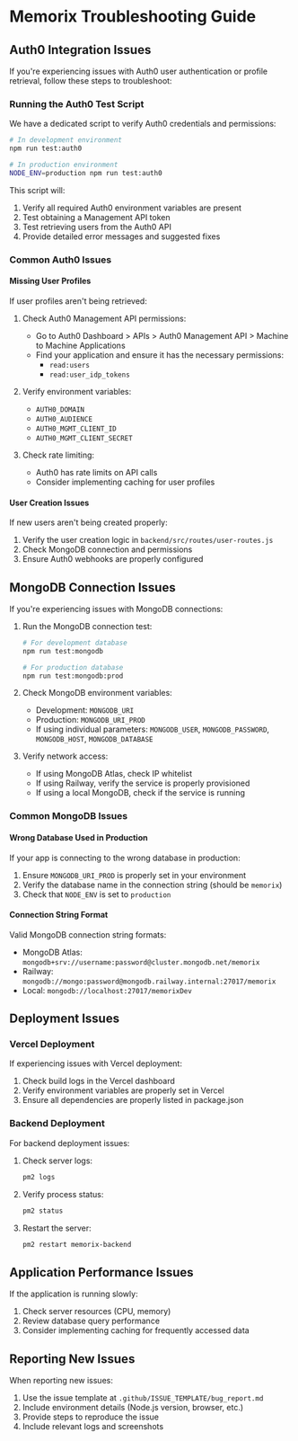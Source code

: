 # Memorix Troubleshooting Guide

## Auth0 Integration Issues

If you're experiencing issues with Auth0 user authentication or profile retrieval, follow these steps to troubleshoot:

### Running the Auth0 Test Script

We have a dedicated script to verify Auth0 credentials and permissions:

```bash
# In development environment
npm run test:auth0

# In production environment
NODE_ENV=production npm run test:auth0
```

This script will:
1. Verify all required Auth0 environment variables are present
2. Test obtaining a Management API token
3. Test retrieving users from the Auth0 API
4. Provide detailed error messages and suggested fixes

### Common Auth0 Issues

#### Missing User Profiles
If user profiles aren't being retrieved:

1. Check Auth0 Management API permissions:
   - Go to Auth0 Dashboard > APIs > Auth0 Management API > Machine to Machine Applications
   - Find your application and ensure it has the necessary permissions:
     - `read:users`
     - `read:user_idp_tokens`

2. Verify environment variables:
   - `AUTH0_DOMAIN`
   - `AUTH0_AUDIENCE`
   - `AUTH0_MGMT_CLIENT_ID`
   - `AUTH0_MGMT_CLIENT_SECRET`

3. Check rate limiting:
   - Auth0 has rate limits on API calls
   - Consider implementing caching for user profiles

#### User Creation Issues

If new users aren't being created properly:

1. Verify the user creation logic in `backend/src/routes/user-routes.js`
2. Check MongoDB connection and permissions
3. Ensure Auth0 webhooks are properly configured

## MongoDB Connection Issues

If you're experiencing issues with MongoDB connections:

1. Run the MongoDB connection test:
   ```bash
   # For development database
   npm run test:mongodb
   
   # For production database
   npm run test:mongodb:prod
   ```

2. Check MongoDB environment variables:
   - Development: `MONGODB_URI` 
   - Production: `MONGODB_URI_PROD`
   - If using individual parameters: `MONGODB_USER`, `MONGODB_PASSWORD`, `MONGODB_HOST`, `MONGODB_DATABASE`

3. Verify network access:
   - If using MongoDB Atlas, check IP whitelist
   - If using Railway, verify the service is properly provisioned
   - If using a local MongoDB, check if the service is running

### Common MongoDB Issues

#### Wrong Database Used in Production
If your app is connecting to the wrong database in production:

1. Ensure `MONGODB_URI_PROD` is properly set in your environment
2. Verify the database name in the connection string (should be `memorix`)
3. Check that `NODE_ENV` is set to `production`

#### Connection String Format
Valid MongoDB connection string formats:
- MongoDB Atlas: `mongodb+srv://username:password@cluster.mongodb.net/memorix`
- Railway: `mongodb://mongo:password@mongodb.railway.internal:27017/memorix`
- Local: `mongodb://localhost:27017/memorixDev`

## Deployment Issues

### Vercel Deployment

If experiencing issues with Vercel deployment:

1. Check build logs in the Vercel dashboard
2. Verify environment variables are properly set in Vercel
3. Ensure all dependencies are properly listed in package.json

### Backend Deployment

For backend deployment issues:

1. Check server logs:
   ```bash
   pm2 logs
   ```

2. Verify process status:
   ```bash
   pm2 status
   ```

3. Restart the server:
   ```bash
   pm2 restart memorix-backend
   ```

## Application Performance Issues

If the application is running slowly:

1. Check server resources (CPU, memory)
2. Review database query performance
3. Consider implementing caching for frequently accessed data

## Reporting New Issues

When reporting new issues:

1. Use the issue template at `.github/ISSUE_TEMPLATE/bug_report.md`
2. Include environment details (Node.js version, browser, etc.)
3. Provide steps to reproduce the issue
4. Include relevant logs and screenshots 